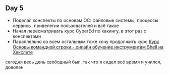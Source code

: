 ## Day 5

- Поделал конспекты по основам ОС: файловые системы, процессы сервисы, привелегии пользователей и всё такое
- Начал пересматривать курс CyberEd по хакингу, в этот раз с конспектами
- Параллельно со всем остальным тоже хочу продолжить курс [Курс Основы командной строки - онлайн обучение инструментам Shell на Хекслете](https://ru.hexlet.io/courses/cli-basics)

сегодня весь день свободный был, так что я сидел всё время и учился, доволен
